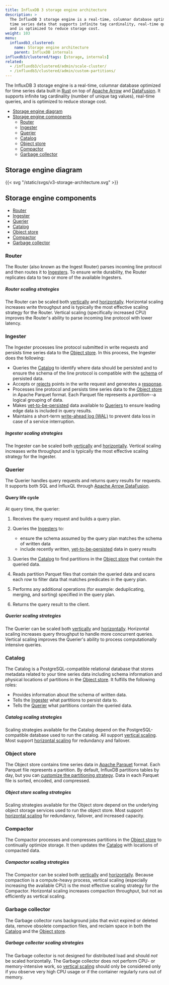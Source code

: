 ```yaml
---
title: InfluxDB 3 storage engine architecture
description: >
  The InfluxDB 3 storage engine is a real-time, columnar database optimized for
  time series data that supports infinite tag cardinality, real-time queries,
  and is optimized to reduce storage cost.
weight: 103
menu:
  influxdb3_clustered:
    name: Storage engine architecture
    parent: InfluxDB internals
influxdb3/clustered/tags: [storage, internals]
related:
  - /influxdb3/clustered/admin/scale-cluster/
  - /influxdb3/clustered/admin/custom-partitions/
---
```


The InfluxDB 3 storage engine is a real-time, columnar database optimized for
time series data built in [Rust](https://www.rust-lang.org/) on top of
[Apache Arrow](https://arrow.apache.org/) and
[DataFusion](https://arrow.apache.org/datafusion/user-guide/introduction.html).
It supports infinite tag cardinality (number of unique tag values), real-time
queries, and is optimized to reduce storage cost.

- [Storage engine diagram](#storage-engine-diagram)
- [Storage engine components](#storage-engine-components)
  - [Router](#router)
  - [Ingester](#ingester)
  - [Querier](#querier)
  - [Catalog](#catalog)
  - [Object store](#object-store)
  - [Compactor](#compactor)
  - [Garbage collector](#garbage-collector)

## Storage engine diagram

{{< svg "/static/svgs/v3-storage-architecture.svg" >}}

## Storage engine components

- [Router](#router)
- [Ingester](#ingester)
- [Querier](#querier)
- [Catalog](#catalog)
- [Object store](#object-store)
- [Compactor](#compactor)
- [Garbage collector](#garbage-collector)

### Router

The Router (also known as the Ingest Router) parses incoming line
protocol and then routes it to [Ingesters](#ingester).
To ensure write durability, the Router replicates data to two or more of the
available Ingesters.

##### Router scaling strategies

The Router can be scaled both [vertically](/influxdb3/clustered/admin/scale-cluster/#vertical-scaling)
and [horizontally](/influxdb3/clustered/admin/scale-cluster/#horizontal-scaling).
Horizontal scaling increases write throughput and is typically the most
effective scaling strategy for the Router.
Vertical scaling (specifically increased CPU) improves the Router's ability to
parse incoming line protocol with lower latency.

### Ingester

The Ingester processes line protocol submitted in write requests and persists
time series data to the [Object store](#object-store).
In this process, the Ingester does the following:

- Queries the [Catalog](#catalog) to identify where data should be persisted and
  to ensure the schema of the line protocol is compatible with the
  [schema](/influxdb3/clustered/reference/glossary/#schema) of persisted data.
- Accepts or [rejects](/influxdb3/clustered/write-data/troubleshoot/#troubleshoot-rejected-points)
  points in the write request and generates a [response](/influxdb3/clustered/write-data/troubleshoot/).
- Processes line protocol and persists time series data to the
  [Object store](#object-store) in Apache Parquet format. Each Parquet file
  represents a _partition_--a logical grouping of data.
- Makes [yet-to-be-persisted](/influxdb3/clustered/reference/internals/durability/#data-ingest)
  data available to [Queriers](#querier) to ensure leading edge data is included
  in query results.
- Maintains a short-term [write-ahead log (WAL)](/influxdb3/clustered/reference/internals/durability/)
  to prevent data loss in case of a service interruption.

##### Ingester scaling strategies

The Ingester can be scaled both [vertically](/influxdb3/clustered/admin/scale-cluster/#vertical-scaling)
and [horizontally](/influxdb3/clustered/admin/scale-cluster/#horizontal-scaling).
Vertical scaling increases write throughput and is typically the most
effective scaling strategy for the Ingester.

### Querier

The Querier handles query requests and returns query results for requests.
It supports both SQL and InfluxQL through
[Apache Arrow DataFusion](https://arrow.apache.org/datafusion/user-guide/introduction.html).

#### Query life cycle

At query time, the querier:

1.  Receives the query request and builds a query plan.
2.  Queries the [Ingesters](#ingester) to:

    - ensure the schema assumed by the query plan matches the schema of written data
    - include recently written, [yet-to-be-persisted](/influxdb3/clustered/reference/internals/durability/#data-ingest)
      data in query results

3.  Queries the [Catalog](#catalog) to find partitions in the [Object store](#object-store)
    that contain the queried data.
4.  Reads partition Parquet files that contain the queried data and scans each
    row to filter data that matches predicates in the query plan.
5.  Performs any additional operations (for example: deduplicating, merging, and sorting)
    specified in the query plan.
6.  Returns the query result to the client.

##### Querier scaling strategies

The Querier can be scaled both [vertically](/influxdb3/clustered/admin/scale-cluster/#vertical-scaling)
and [horizontally](/influxdb3/clustered/admin/scale-cluster/#horizontal-scaling).
Horizontal scaling increases query throughput to handle more concurrent queries.
Vertical scaling improves the Querier's ability to process computationally
intensive queries.

### Catalog

The Catalog is a PostgreSQL-compatible relational database that stores metadata
related to your time series data including schema information and physical
locations of partitions in the [Object store](#object-store).
It fulfills the following roles:

- Provides information about the schema of written data.
- Tells the [Ingester](#ingester) what partitions to persist data to.
- Tells the [Querier](#querier) what partitions contain the queried data.

##### Catalog scaling strategies

Scaling strategies available for the Catalog depend on the PostgreSQL-compatible
database used to run the catalog. All support
[vertical scaling](/influxdb3/clustered/admin/scale-cluster/#vertical-scaling).
Most support [horizontal scaling](/influxdb3/clustered/admin/scale-cluster/#horizontal-scaling)
for redundancy and failover.

### Object store

The Object store contains time series data in [Apache Parquet](https://parquet.apache.org/) format.
Each Parquet file represents a partition.
By default, InfluxDB partitions tables by day, but you can
[customize the partitioning strategy](/influxdb3/clustered/admin/custom-partitions/).
Data in each Parquet file is sorted, encoded, and compressed.

##### Object store scaling strategies

Scaling strategies available for the Object store depend on the underlying
object storage services used to run the object store.
Most support [horizontal scaling](/influxdb3/clustered/admin/scale-cluster/#horizontal-scaling)
for redundancy, failover, and increased capacity.

### Compactor

The Compactor processes and compresses partitions in the [Object store](#object-store)
to continually optimize storage.
It then updates the [Catalog](#catalog) with locations of compacted data.

##### Compactor scaling strategies

The Compactor can be scaled both [vertically](/influxdb3/clustered/admin/scale-cluster/#vertical-scaling)
and [horizontally](/influxdb3/clustered/admin/scale-cluster/#horizontal-scaling).
Because compaction is a compute-heavy process, vertical scaling (especially
increasing the available CPU) is the most effective scaling strategy for the Compactor.
Horizontal scaling increases compaction throughput, but not as efficiently as
vertical scaling.

### Garbage collector

The Garbage collector runs background jobs that evict expired or deleted data,
remove obsolete compaction files, and reclaim space in both the [Catalog](#catalog) and the
[Object store](#object-store).

##### Garbage collector scaling strategies


The Garbage collector is not designed for distributed load and should _not_ be
scaled horizontally. The Garbage collector does not perform CPU- or
memory-intensive work, so [vertical scaling](/influxdb3/clustered/admin/scale-cluster/#vertical-scaling)
should only be considered only if you observe very high CPU usage or
if the container regularly runs out of memory.
